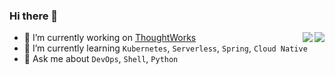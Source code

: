 ### Hi there 👋

<a href="https://github.com/anuraghazra/github-readme-stats">
  <img align="right"  src="https://github-readme-stats.stark-x.vercel.app/api?username=Stark-X&count_private=true&show_icons=true&theme=solarized-light" />
</a>

<a href="https://github.com/anuraghazra/github-readme-stats">
  <img align="right" src="https://github-readme-stats.stark-x.vercel.app/api/wakatime?username=Stark_X&theme=solarized-light" />
</a>

- 🔭 I’m currently working on [ThoughtWorks](https://www.thoughtworks.com/)
- 🌱 I’m currently learning `Kubernetes`, `Serverless`, `Spring`, `Cloud Native`
- 💬 Ask me about `DevOps`, `Shell`, `Python`
